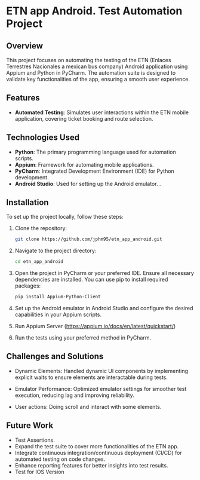 
# ETN app Android. Test Automation Project

## Overview

This project focuses on automating the testing of the ETN (Enlaces Terrestres Nacionales a mexican bus company) Android application using Appium and Python in PyCharm. The automation suite is designed to validate key functionalities of the app, ensuring a smooth user experience.

## Features

- **Automated Testing**: Simulates user interactions within the ETN mobile application, covering ticket booking and route selection.


## Technologies Used

- **Python**: The primary programming language used for automation scripts.
- **Appium**: Framework for automating mobile applications.
- **PyCharm**: Integrated Development Environment (IDE) for Python development.
- **Android Studio**: Used for setting up the Android emulator.
.

## Installation

To set up the project locally, follow these steps:

1. Clone the repository:
   ```bash
   git clone https://github.com/jphm95/etn_app_android.git

2. Navigate to the project directory:
   ```bash
   cd etn_app_android

3. Open the project in PyCharm or your preferred IDE.
   Ensure all necessary dependencies are installed. You can use pip to install required packages:
   ```bash
   pip install Appium-Python-Client

4. Set up the Android emulator in Android Studio and configure the desired capabilities in your Appium scripts.

5. Run Appium Server (https://appium.io/docs/en/latest/quickstart/)
   
6. Run the tests using your preferred method in PyCharm.
   
## Challenges and Solutions

- Dynamic Elements: Handled dynamic UI components by implementing explicit waits to ensure elements are interactable during tests.

- Emulator Performance: Optimized emulator settings for smoother test execution, reducing lag and improving reliability.

- User actions: Doing scroll and interact with some elements.

## Future Work

- Test Assertions.
- Expand the test suite to cover more functionalities of the ETN app.
- Integrate continuous integration/continuous deployment (CI/CD) for automated testing on code changes.
- Enhance reporting features for better insights into test results.   
- Test for IOS Version
